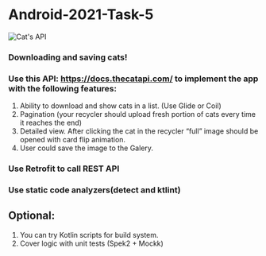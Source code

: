 # Android-2021-Task-5

![Cat's API](https://cdn2.thecatapi.com/logos/thecatapi_256xW.png)

### Downloading and saving cats!

### Use this API: https://docs.thecatapi.com/ to implement the app with the following features:
1. Ability to download and show cats in a list. (Use Glide or Coil)
2. Pagination (your recycler should upload fresh portion of cats every time it reaches the end)
3. Detailed view. After clicking the cat in the recycler “full” image should be opened with card flip animation.
4. User could save the image to the Galery.

### Use Retrofit to call REST API
### Use static code analyzers(detect and ktlint)

## Optional:
1. You can try Kotlin scripts for build system.
2. Cover logic with unit tests (Spek2 + Mockk)

